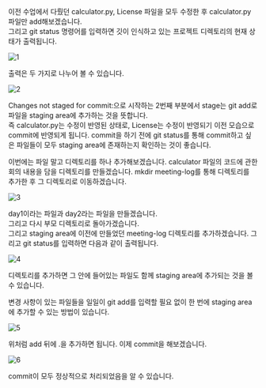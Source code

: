 이전 수업에서 다뤘던 calculator.py, License 파일을 모두 수정한 후 calculator.py 파일만 add해보겠습니다.   
그리고 git status 명령어를 입력하면 깃이 인식하고 있는 프로젝트 디렉토리의 현재 상태가 출력됩니다.

![1](https://user-images.githubusercontent.com/64893709/96225813-9dcaf100-0fcc-11eb-86f2-86bf714d661d.png)

출력은 두 가지로 나누어 볼 수 있습니다.

![2](https://user-images.githubusercontent.com/64893709/96226290-6577e280-0fcd-11eb-9af4-3fc610f9cda8.png)

Changes not staged for commit:으로 시작하는 2번째 부분에서 stage는 git add로 파일을 staging area에 추가하는 것을 뜻합니다.   
즉 calculator.py는 수정이 반영된 상태로, License는 수정이 반영되기 이전 모습으로 commit에 반영되게 됩니다.
commit을 하기 전에 git status를 통해 commit하고 싶은 파일들이 모두 staging area에 존재하는지 확인하는 것이 좋습니다.

이번에는 파일 말고 디렉토리를 하나 추가해보겠습니다. calculator 파일의 코드에 관한 회의 내용을 담을 디렉토리를 만들겠습니다.
mkdir meeting-log를 통해 디렉토리를 추가한 후 그 디렉토리로 이동하겠습니다.

![3](https://user-images.githubusercontent.com/64893709/96228081-09fb2400-0fd0-11eb-8646-9c4709759406.png)

day1이라는 파일과 day2라는 파일을 만들겠습니다.   
그리고 다시 부모 디렉토리로 돌아가겠습니다.   
그리고 staging area에 이전에 만들었던 meeting-log 디렉토리를 추가하겠습니다. 그리고 git status를 입력하면 다음과 같이 출력됩니다.

![4](https://user-images.githubusercontent.com/64893709/96228357-7413c900-0fd0-11eb-8623-c674a33f08be.png)

디렉토리를 추가하면 그 안에 들어있는 파일도 함께 staging area에 추가되는 것을 볼 수 있습니다.

변경 사항이 있는 파일들을 일일이 git add를 입력할 필요 없이 한 번에 staging area에 추가할 수 있는 방법이 있습니다.

![5](https://user-images.githubusercontent.com/64893709/96228831-0e740c80-0fd1-11eb-9699-2a52dfbc0ef9.png)

위처럼 add 뒤에 .을 추가하면 됩니다. 이제 commit을 해보겠습니다.

![6](https://user-images.githubusercontent.com/64893709/96229018-53983e80-0fd1-11eb-8e00-d7a32600a307.png)

commit이 모두 정상적으로 처리되었음을 알 수 있습니다.

